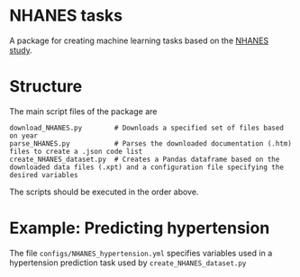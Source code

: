# NHANES tasks
A package for creating machine learning tasks based on the [NHANES study](https://wwwn.cdc.gov/Nchs/Nhanes/).

# Structure

The main script files of the package are

```
download_NHANES.py        # Downloads a specified set of files based on year
parse_NHANES.py           # Parses the downloaded documentation (.htm) files to create a .json code list
create_NHANES_dataset.py  # Creates a Pandas dataframe based on the downloaded data files (.xpt) and a configuration file specifying the desired variables
```

The scripts should be executed in the order above. 

# Example: Predicting hypertension

The file ```configs/NHANES_hypertension.yml``` specifies variables used in a hypertension prediction task used by ```create_NHANES_dataset.py```

